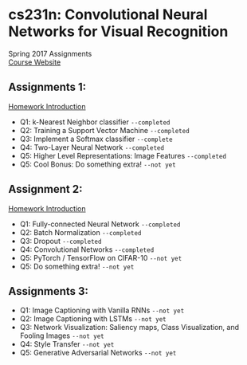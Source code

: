 # cs231n:  Convolutional Neural Networks for Visual Recognition
Spring 2017 Assignments<br>
[Course Website](http://cs231n.stanford.edu/)
## Assignments 1:
[Homework Introduction](http://cs231n.github.io/assignments2017/assignment1/)
* Q1: k-Nearest Neighbor classifier `--completed`
* Q2: Training a Support Vector Machine `--completed`
* Q3: Implement a Softmax classifier `--complete`
* Q4: Two-Layer Neural Network `--completed`
* Q5: Higher Level Representations: Image Features `--completed`
* Q5: Cool Bonus: Do something extra! `--not yet`
## Assignment 2:
[Homework Introduction](http://cs231n.github.io/assignments2017/assignment2/)
* Q1: Fully-connected Neural Network `--completed`
* Q2: Batch Normalization `--completed`
* Q3: Dropout `--completed`
* Q4: Convolutional Networks `--completed`
* Q5: PyTorch / TensorFlow on CIFAR-10 `--not yet`
* Q5: Do something extra! `--not yet`
## Assignments 3:
* Q1: Image Captioning with Vanilla RNNs `--not yet`
* Q2: Image Captioning with LSTMs `--not yet`
* Q3: Network Visualization: Saliency maps, Class Visualization, and Fooling Images `--not yet`
* Q4: Style Transfer `--not yet`
* Q5: Generative Adversarial Networks `--not yet`
